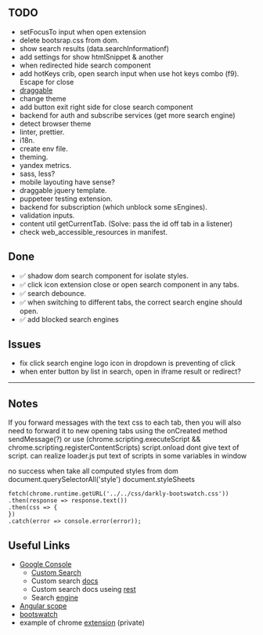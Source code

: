 ## TODO

- setFocusTo input when open extension
- delete bootsrap.css from dom.
- show search results (data.searchInformationf)
- add settings for show htmlSnippet & another
- when redirected hide search component
- add hotKeys crib, open search input when use hot keys combo (f9). Escape for close
- [draggable](https://interactjs.io/)
- change theme
- add button exit right side for close search component
- backend for auth and subscribe services (get more search engine) 
- detect browser theme
- linter, prettier.
- i18n.
- create env file.
- theming.
- yandex metrics.
- sass, less?
- mobile layouting have sense?
- draggable jquery template.
- puppeteer testing extension.
- backend for subscription (which unblock some sEngines).
- validation inputs.
- content util getCurrentTab. (Solve: pass the id off tab in a listener)
- check web_accessible_resources in manifest.

## Done

- ✅ shadow dom search component for isolate styles.
- ✅ click icon extension close or open search component in any tabs.
- ✅ search debounce.
- ✅ when switching to different tabs, the correct search engine should open.
- ✅ add blocked search engines

## Issues

- fix click search engine logo icon in dropdown is preventing of click
- when enter button by list in search, open in iframe result or redirect?

------

## Notes

If you forward messages with the text css to each tab,
then you will also need to forward it to new opening tabs using the onCreated method
sendMessage(?) or use (chrome.scripting.executeScript && chrome.scripting.registerContentScripts)
script.onload dont give text of script.
can realize loader.js put text of scripts in some variables in window

no success when take all computed styles from dom
document.querySelectorAll('style') document.styleSheets
```
fetch(chrome.runtime.getURL('../../css/darkly-bootswatch.css'))
.then(response => response.text())
.then(css => {
})
.catch(error => console.error(error));
```

## Useful Links

- [Google Console](https://console.cloud.google.com/apis/credentials/key/b99fb10b-8116-45c8-ab8b-775f3aa12b8f?authuser=0&project=sswitcher)
    - [Custom Search](https://developers.google.com/custom-search/v1/reference/rest/v1/cse/list?apix=true&hl=ru)
    - Custom search [docs](https://developers.google.com/custom-search/v1/reference/rest/v1/cse/list?hl=ru&apix_params=%7B%22q%22%3A%22woody%22%7D)
    - Custom search docs useing [rest](https://developers.google.com/custom-search/v1/using_rest?hl=ru)
    - Search [engine](https://programmablesearchengine.google.com/controlpanel/create/congrats?cx=e79bb8ff5338048ae)
- [Angular scope](https://code.angularjs.org/1.2.27/docs/guide/scope)
- [bootswatch](https://bootswatch.com/)
- example of chrome [extension](https://github.com/Barklim/onlyfExtension/tree/main/Chrome_Extension/js/app) (private)